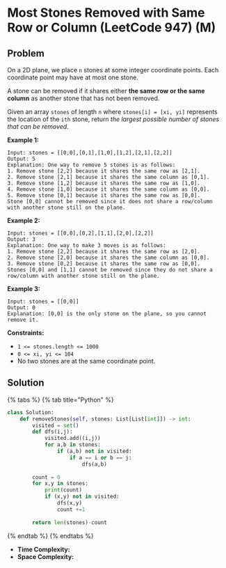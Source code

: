 # Most Stones Removed with Same Row or Column \(LeetCode 947\) \(M\)

## Problem

On a 2D plane, we place `n` stones at some integer coordinate points. Each coordinate point may have at most one stone.

A stone can be removed if it shares either **the same row or the same column** as another stone that has not been removed.

Given an array `stones` of length `n` where `stones[i] = [xi, yi]` represents the location of the `ith` stone, return _the largest possible number of stones that can be removed_.

**Example 1:**

```text
Input: stones = [[0,0],[0,1],[1,0],[1,2],[2,1],[2,2]]
Output: 5
Explanation: One way to remove 5 stones is as follows:
1. Remove stone [2,2] because it shares the same row as [2,1].
2. Remove stone [2,1] because it shares the same column as [0,1].
3. Remove stone [1,2] because it shares the same row as [1,0].
4. Remove stone [1,0] because it shares the same column as [0,0].
5. Remove stone [0,1] because it shares the same row as [0,0].
Stone [0,0] cannot be removed since it does not share a row/column with another stone still on the plane.
```

**Example 2:**

```text
Input: stones = [[0,0],[0,2],[1,1],[2,0],[2,2]]
Output: 3
Explanation: One way to make 3 moves is as follows:
1. Remove stone [2,2] because it shares the same row as [2,0].
2. Remove stone [2,0] because it shares the same column as [0,0].
3. Remove stone [0,2] because it shares the same row as [0,0].
Stones [0,0] and [1,1] cannot be removed since they do not share a row/column with another stone still on the plane.
```

**Example 3:**

```text
Input: stones = [[0,0]]
Output: 0
Explanation: [0,0] is the only stone on the plane, so you cannot remove it.
```

**Constraints:**

* `1 <= stones.length <= 1000`
* `0 <= xi, yi <= 104`
* No two stones are at the same coordinate point.

## Solution

{% tabs %}
{% tab title="Python" %}
```python
class Solution:
    def removeStones(self, stones: List[List[int]]) -> int:
        visited = set()
        def dfs(i,j):
            visited.add((i,j))
            for a,b in stones:
                if (a,b) not in visited:
                    if a == i or b == j:
                        dfs(a,b)
        
        count = 0
        for x,y in stones:
            print(count)
            if (x,y) not in visited:
                dfs(x,y)
                count +=1
                
        return len(stones)-count
```
{% endtab %}
{% endtabs %}

* **Time Complexity:** 
* **Space Complexity:**

